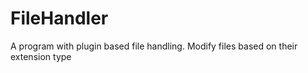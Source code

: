 # FileHandler
A program with plugin based file handling. Modify files based on their extension type
